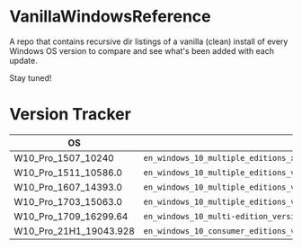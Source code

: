 # VanillaWindowsReference
A repo that contains recursive dir listings of a vanilla (clean) install of every Windows OS version to compare and see what's been added with each update. 

Stay tuned! 

# Version Tracker
| OS                     | ISO Filename                                                                           |
|------------------------|----------------------------------------------------------------------------------------|
| W10_Pro_1507_10240     | `en_windows_10_multiple_editions_x64_dvd_6846432.iso`                                  |
| W10_Pro_1511_10586.0   | `en_windows_10_multiple_editions_version_1511_x64_dvd_7223712.iso`                     |
| W10_Pro_1607_14393.0   | `en_windows_10_multiple_editions_version_1607_updated_jan_2017_x64_dvd_9714399.iso`    |
| W10_Pro_1703_15063.0   | `en_windows_10_multiple_editions_version_1703_updated_march_2017_x64_dvd_10189288.iso` |
| W10_Pro_1709_16299.64  | `en_windows_10_multi-edition_version_1709_updated_sept_2017_x64_dvd_100090817.iso`     |
| W10_Pro_21H1_19043.928 | `en_windows_10_consumer_editions_version_21h1_x64_dvd_540c0dd4.iso`                    |
